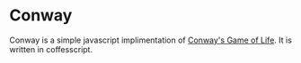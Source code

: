 # Conway

Conway is a simple javascript implimentation of [Conway's Game of Life](http://en.wikipedia.org/wiki/Conway's_Game_of_Life). It is written in coffesscript.
